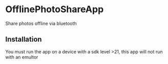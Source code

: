 # OfflinePhotoShareApp
Share photos offline via bluetooth

## Installation
You must run the app on a device with a sdk level >21, this app will not run with an emultor
